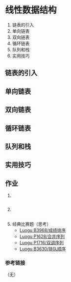 # 线性数据结构

1. 链表的引入
1. 单向链表
1. 双向链表
1. 循环链表
1. 队列和栈
1. 实用技巧

		
## 链表的引入

		
## 单向链表

		
## 双向链表

		
## 循环链表

		
## 队列和栈

		
## 实用技巧

		
## 作业

	
1) 

```console
```

	
2) 

```console
```
	
5) 经典比赛题（思考）
   - [Luogu B3968/成绩排序](https://www.luogu.com.cn/problem/B3968)
   - [Luogu P1628/合并序列](https://www.luogu.com.cn/problem/P1628)
   - [Luogu P1716/双调序列](https://www.luogu.com.cn/problem/P1716)
   - [Luogu B3630/排队顺序](https://www.luogu.com.cn/problem/B3630)

	
### 参考链接

（无）
